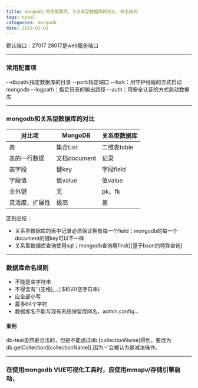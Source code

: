 ```yaml
---
title: mongodb-常用配置项、与关系型数据库的对比、命名规则
tags: nosql
categories: mongodb
date: 2018-01-01
---
```



默认端口：27017
28017是web服务端口

---

### 常用配置项

--dbpath:指定数据库的目录
--port:指定端口
--fork：用守护线程的方式启动mongodb
--logpath：指定日志的输出路径
--auth：用安全认证的方式启动数据库
<!--more-->
---
### mongodb和关系型数据库的对比

对比项|MongoDB|关系型数据库
--|--|--
表|集合List|二维表table
表的一行数据|文档document|记录
表字段|键key|字段field
字段值|值value|值value
主外键|无|pk、fk
灵活度、扩展性|极高|差

区别总结：
- 关系型数据库的表中记录必须保证拥有每一个field；mongodb的每一个document的键key可以不一样
- 关系型数据库查询使用sql；mongodb查询用find()[基于bson的特殊查询]

---
### 数据库命名规则

- 不能是空字符串
- 不得含有''(空格),\,.,/,$和\0(空字符串)
- 应全部小写
- 最多64个字符
- 数据库名不能与现有系统保留库同名，admin,config...

#### 案例
db-test虽然是合法的，但是不能通过db.[collectionName]得到，要改为db.getCollection([collectionName]),因为'-'会被认为是减法操作。

---
### 在使用mongodb VUE可视化工具时，应使用mmapv/存储引擎启动，